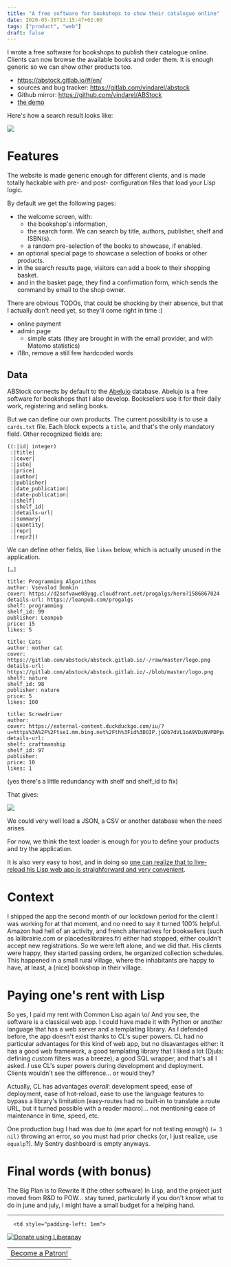 ```yaml
---
title: "A free software for bookshops to show their catalogue online"
date: 2020-05-30T13:15:47+02:00
tags: ["product", "web"]
draft: false
---
```


I wrote a free software for bookshops to publish their catalogue
online. Clients can now browse the available books and order them. It
is enough generic so we can show other products too.

* https://abstock.gitlab.io/#/en/
* sources and bug tracker: https://gitlab.com/vindarel/abstock
* Github mirror: https://github.com/vindarel/ABStock
* [the demo](https://frama.link/syVBKWPw)

Here's how a search result looks like:

<img src="https://abstock.gitlab.io/search.png" style="max-width: 1200px"/>

# Features

The website is made generic enough for different clients, and is made
totally hackable with pre- and post- configuration files that load
your Lisp logic.

By default we get the following pages:

* the welcome screen, with:
  * the bookshop's information,
  * the search form. We can search by title, authors, publisher, shelf and ISBN(s).
  * a random pre-selection of the books to showcase, if enabled.
* an optional special page to showcase a selection of books or other products.
* in the search results page, visitors can add a book to their shopping basket.
* and in the basket page, they find a confirmation form, which sends
  the command by email to the shop owner.

There are obvious TODOs, that could be shocking by their absence, but
that I actually don't need yet, so they'll come right in time :)

* online payment
* admin page
  * simple stats (they are brought in with the email provider, and with Matomo statistics)
* i18n, remove a still few hardcoded words

## Data

ABStock connects by default to the [Abelujo](http://abelujo.cc/en/)
database. Abelujo is a free software for bookshops that I also
develop. Booksellers use it for their daily work, registering and
selling books.

But we can define our own products. The current possibility is
to use a `cards.txt` file. Each block expects a `title`, and that's
the only mandatory field. Other recognized fields are:

```
((:|id| integer)
 :|title|
 :|cover|
 :|isbn|
 :|price|
 :|author|
 :|publisher|
 :|date_publication|
 :|date-publication|
 :|shelf|
 :|shelf_id|
 :|details-url|
 :|summary|
 :|quantity|
 :|repr|
 :|repr2|)
```

We can define other fields, like `likes` below, which is
actually unused in the application.

```
[…]

title: Programming Algorithms
author: Vsevolod Domkin
cover: https://d2sofvawe08yqg.cloudfront.net/progalgs/hero?1586867024
details-url: https://leanpub.com/progalgs
shelf: programming
shelf_id: 99
publisher: Leanpub
price: 15
likes: 5

title: Cats
author: mother cat
cover: https://gitlab.com/abstock/abstock.gitlab.io/-/raw/master/logo.png
details-url: https://gitlab.com/abstock/abstock.gitlab.io/-/blob/master/logo.png
shelf: nature
shelf_id: 98
publisher: nature
price: 5
likes: 100

title: Screwdriver
author:
cover: https://external-content.duckduckgo.com/iu/?u=https%3A%2F%2Ftse1.mm.bing.net%2Fth%3Fid%3DOIP.jGOb7dVL1oA9VDzNVPDPpwAAAA%26pid%3DApi&f=1
details-url:
shelf: craftmanship
shelf_id: 97
publisher:
price: 10
likes: 1
```

(yes there's a little redundancy with shelf and shelf_id to fix)

That gives:

<img src="https://gitlab.com/vindarel/abstock/-/raw/master/other-data.png" style="max-width: 1200px"/>

We could very well load a JSON, a CSV or another database when the need arises.

For now, we think the text loader is enough for you to define your
products and try the application.

It is also very easy to host, and in doing so [one can realize that to live-reload his Lisp web app is straighforward and very convenient](https://lisp-journey.gitlab.io/blog/i-realized-that-to-live-reload-my-web-app-is-easy-and-convenient/).

# Context

I shipped the app the second month of our lockdown period for the
client I was working for at that moment, and no need to say it turned
100% helpful. Amazon had hell of an activity, and french alternatives
for booksellers (such as lalibrairie.com or placedeslibraires.fr)
either had stopped, either couldn't accept new registrations. So we
were left alone, and we did that. His clients were happy, they started
passing orders, he organized collection schedules. This happened in a
small rural village, where the inhabitants are happy to have, at
least, a (nice) bookshop in their village.

# Paying one's rent with Lisp

So yes, I paid my rent with Common Lisp again \o/ And you see, the
software is a classical web app. I could have made it with Python or
another language that has a web server and a templating library. As I
defended before, the app doesn't exist thanks to CL's super powers. CL
had no particular advantages for this kind of web app, but no
disavantages either: it has a good web framework, a good templating
library that I liked a lot (Djula: defining custom filters was a
breeze), a good SQL wrapper, and that's all I asked. *I* use CL's
super powers during development and deployment. Clients wouldn't see
the difference… or would they?

Actually, CL has advantages *overall*: development speed, ease of
deployment, ease of hot-reload, ease to use the language features to
bypass a library's limitation (easy-routes had no built-in to
translate a route URL, but it turned possible with a reader macro)…
not mentioning ease of maintenance in time, speed, etc.

One production bug I had was due to (me apart for not testing enough)
`(= 3 nil)` throwing an error, so you must had prior checks (or, I
just realize, use `equalp`?). My Sentry dashboard is empty anyways.


# Final words (with bonus)

The Big Plan is to Rewrite It (the other software) In Lisp, and the
project just moved from R&D to POW… stay tuned, particularly if you
don't know what to do in june and july, I might have a small budget
for a helping hand.

---

<table>
    <tr>
      <td>
<a href="https://www.patreon.com/bePatron?u=35783903" data-patreon-widget-type="become-patron-button">Become a Patron!</a><script async src="https://c6.patreon.com/becomePatronButton.bundle.js"></script>
      </td>

      <td style="padding-left: 1em">
<script src="https://liberapay.com/vindarel/widgets/button.js"></script>
<noscript><a href="https://liberapay.com/vindarel/donate"><img alt="Donate using Liberapay" src="https://liberapay.com/assets/widgets/donate.svg"></a></noscript>
      </td>
   </tr>
</table>
